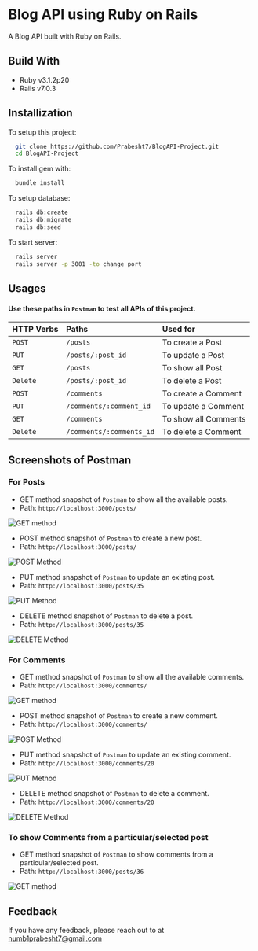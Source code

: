 
# Blog API using Ruby on Rails

A Blog API built with Ruby on Rails.




## Build With

 - Ruby v3.1.2p20
 - Rails v7.0.3
 


## Installization

To setup this project:

```bash
  git clone https://github.com/Prabesht7/BlogAPI-Project.git
  cd BlogAPI-Project
```

To install gem with:

```bash
  bundle install
```

To setup database:

```bash
  rails db:create
  rails db:migrate
  rails db:seed
```

To start server:

```bash
  rails server
  rails server -p 3001 -to change port
```


## Usages



#### Use these paths in `Postman` to test all APIs of this project.


| HTTP Verbs | Paths     | Used for                |
| :-------- | :------- | :------------------------- |
| `POST` | `/posts` | To create a Post |
| `PUT` | `/posts/:post_id` | To update a Post |
| `GET` | `/posts` | To show all Post |
| `Delete` | `/posts/:post_id` | To delete a Post |
| `POST` | `/comments` | To create a Comment |
| `PUT` | `/comments/:comment_id` | To update a Comment |
| `GET` | `/comments` | To show all Comments |
| `Delete` | `/comments/:comments_id` | To delete a Comment |


## Screenshots of Postman


### For Posts

- GET method snapshot of `Postman` to show all the available posts.
- Path: `http://localhost:3000/posts/`

![GET method](https://i.im.ge/2022/07/11/unTMxS.png)

- POST method snapshot of `Postman` to create a new post.
- Path: `http://localhost:3000/posts/`

![POST Method](https://i.ibb.co/ZSYyWJw/Post-POST.png)

- PUT method snapshot of `Postman` to update an existing post.
- Path: `http://localhost:3000/posts/35`

![PUT Method](https://i.im.ge/2022/07/11/unQeIy.png)

- DELETE method snapshot of `Postman` to delete a post.
- Path: `http://localhost:3000/posts/35`

![DELETE Method](https://i.ibb.co/nsZf5cc/Post-DELETE.png)



### For Comments

- GET method snapshot of `Postman` to show all the available comments.
- Path: `http://localhost:3000/comments/`

![GET method](https://i.ibb.co/98CySXJ/Comment-GET.png)

- POST method snapshot of `Postman` to create a new comment.
- Path: `http://localhost:3000/comments/`

![POST Method](https://i.ibb.co/VwsywPZ/Comment-POST.png)

- PUT method snapshot of `Postman` to update an existing comment.
- Path: `http://localhost:3000/comments/20`

![PUT Method](https://i.ibb.co/Hh4hqmY/Comment-PUT.png)

- DELETE method snapshot of `Postman` to delete a comment.
- Path: `http://localhost:3000/comments/20`

![DELETE Method](https://i.ibb.co/ZdX67BH/Comment-DELETE.png)

### To show Comments from a particular/selected post

- GET method snapshot of `Postman` to show comments from a particular/selected post.
- Path: `http://localhost:3000/posts/36`

![GET method](https://i.ibb.co/0rDy591/Specific-Comment.png)


## Feedback

If you have any feedback, please reach out to at numb1prabesht7@gmail.com





